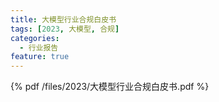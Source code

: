 ```yaml
---
title: 大模型行业合规白皮书
tags: [2023, 大模型, 合规]
categories:
  - 行业报告
feature: true
---
```


{% pdf /files/2023/大模型行业合规白皮书.pdf %}

